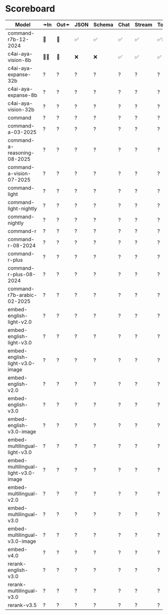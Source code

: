 # Scoreboard

| Model                               | ➛In   | Out➛   | JSON | Schema | Chat | Stream | Tool | Batch | Seed | File | Cite | Think | Probs | Limits |
| ----------------------------------- | ----- | ------ | ---- | ------ | ---- | ------ | ---- | ----- | ---- | ---- | ---- | ----- | ----- | ------ |
| command-r7b-12-2024                 | 💬    | 💬     | ✅   | ✅     | ✅   | ✅     | ✅💥 | ❌    | ✅   | ❌   | ✅   | ✅    | ✅    | ❌     |
| c4ai-aya-vision-8b                  | 💬📸  | 💬     | ❌   | ❌     | ✅   | ✅     | ✅   | ❌    | ✅   | ❌   | ✅   | ✅    | ✅    | ❌     |
| c4ai-aya-expanse-32b                | ?     | ?      | ?    | ?      | ?    | ?      | ?    | ?     | ?    | ?    | ?    | ?     | ?     | ?      |
| c4ai-aya-expanse-8b                 | ?     | ?      | ?    | ?      | ?    | ?      | ?    | ?     | ?    | ?    | ?    | ?     | ?     | ?      |
| c4ai-aya-vision-32b                 | ?     | ?      | ?    | ?      | ?    | ?      | ?    | ?     | ?    | ?    | ?    | ?     | ?     | ?      |
| command                             | ?     | ?      | ?    | ?      | ?    | ?      | ?    | ?     | ?    | ?    | ?    | ?     | ?     | ?      |
| command-a-03-2025                   | ?     | ?      | ?    | ?      | ?    | ?      | ?    | ?     | ?    | ?    | ?    | ?     | ?     | ?      |
| command-a-reasoning-08-2025         | ?     | ?      | ?    | ?      | ?    | ?      | ?    | ?     | ?    | ?    | ?    | ?     | ?     | ?      |
| command-a-vision-07-2025            | ?     | ?      | ?    | ?      | ?    | ?      | ?    | ?     | ?    | ?    | ?    | ?     | ?     | ?      |
| command-light                       | ?     | ?      | ?    | ?      | ?    | ?      | ?    | ?     | ?    | ?    | ?    | ?     | ?     | ?      |
| command-light-nightly               | ?     | ?      | ?    | ?      | ?    | ?      | ?    | ?     | ?    | ?    | ?    | ?     | ?     | ?      |
| command-nightly                     | ?     | ?      | ?    | ?      | ?    | ?      | ?    | ?     | ?    | ?    | ?    | ?     | ?     | ?      |
| command-r                           | ?     | ?      | ?    | ?      | ?    | ?      | ?    | ?     | ?    | ?    | ?    | ?     | ?     | ?      |
| command-r-08-2024                   | ?     | ?      | ?    | ?      | ?    | ?      | ?    | ?     | ?    | ?    | ?    | ?     | ?     | ?      |
| command-r-plus                      | ?     | ?      | ?    | ?      | ?    | ?      | ?    | ?     | ?    | ?    | ?    | ?     | ?     | ?      |
| command-r-plus-08-2024              | ?     | ?      | ?    | ?      | ?    | ?      | ?    | ?     | ?    | ?    | ?    | ?     | ?     | ?      |
| command-r7b-arabic-02-2025          | ?     | ?      | ?    | ?      | ?    | ?      | ?    | ?     | ?    | ?    | ?    | ?     | ?     | ?      |
| embed-english-light-v2.0            | ?     | ?      | ?    | ?      | ?    | ?      | ?    | ?     | ?    | ?    | ?    | ?     | ?     | ?      |
| embed-english-light-v3.0            | ?     | ?      | ?    | ?      | ?    | ?      | ?    | ?     | ?    | ?    | ?    | ?     | ?     | ?      |
| embed-english-light-v3.0-image      | ?     | ?      | ?    | ?      | ?    | ?      | ?    | ?     | ?    | ?    | ?    | ?     | ?     | ?      |
| embed-english-v2.0                  | ?     | ?      | ?    | ?      | ?    | ?      | ?    | ?     | ?    | ?    | ?    | ?     | ?     | ?      |
| embed-english-v3.0                  | ?     | ?      | ?    | ?      | ?    | ?      | ?    | ?     | ?    | ?    | ?    | ?     | ?     | ?      |
| embed-english-v3.0-image            | ?     | ?      | ?    | ?      | ?    | ?      | ?    | ?     | ?    | ?    | ?    | ?     | ?     | ?      |
| embed-multilingual-light-v3.0       | ?     | ?      | ?    | ?      | ?    | ?      | ?    | ?     | ?    | ?    | ?    | ?     | ?     | ?      |
| embed-multilingual-light-v3.0-image | ?     | ?      | ?    | ?      | ?    | ?      | ?    | ?     | ?    | ?    | ?    | ?     | ?     | ?      |
| embed-multilingual-v2.0             | ?     | ?      | ?    | ?      | ?    | ?      | ?    | ?     | ?    | ?    | ?    | ?     | ?     | ?      |
| embed-multilingual-v3.0             | ?     | ?      | ?    | ?      | ?    | ?      | ?    | ?     | ?    | ?    | ?    | ?     | ?     | ?      |
| embed-multilingual-v3.0-image       | ?     | ?      | ?    | ?      | ?    | ?      | ?    | ?     | ?    | ?    | ?    | ?     | ?     | ?      |
| embed-v4.0                          | ?     | ?      | ?    | ?      | ?    | ?      | ?    | ?     | ?    | ?    | ?    | ?     | ?     | ?      |
| rerank-english-v3.0                 | ?     | ?      | ?    | ?      | ?    | ?      | ?    | ?     | ?    | ?    | ?    | ?     | ?     | ?      |
| rerank-multilingual-v3.0            | ?     | ?      | ?    | ?      | ?    | ?      | ?    | ?     | ?    | ?    | ?    | ?     | ?     | ?      |
| rerank-v3.5                         | ?     | ?      | ?    | ?      | ?    | ?      | ?    | ?     | ?    | ?    | ?    | ?     | ?     | ?      |
